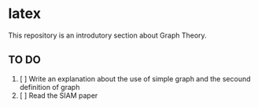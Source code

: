 # latex
This repository is an introdutory section about Graph Theory.


## TO DO


1. [ ] Write an explanation about the use of simple graph and the secound definition of graph
1. [ ] Read the SIAM paper 
